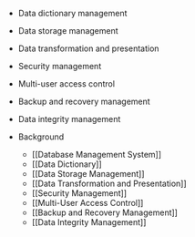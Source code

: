 - Data dictionary management
- Data storage management
- Data transformation and presentation
- Security management
- Multi-user access control
- Backup and recovery management
- Data integrity management

- Background
	- [[Database Management System]]
	- [[Data Dictionary]]
	- [[Data Storage Management]]
	- [[Data Transformation and Presentation]]
	- [[Security Management]]
	- [[Multi-User Access Control]]
	- [[Backup and Recovery Management]]
	- [[Data Integrity Management]]